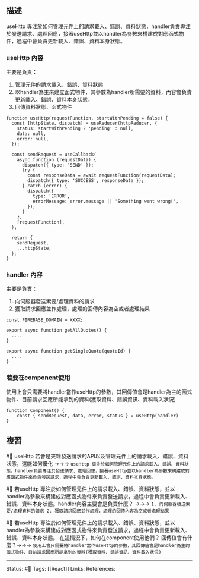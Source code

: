 

## 描述


useHttp 專注於如何管理元件上的請求載入、錯誤、資料狀態，handler負責專注於發送請求、處理回應，接著useHttp並以handler為參數來構建成對應函式物件，過程中會負責更新載入、錯誤、資料本身狀態。

### useHttp 內容
主要是負責：
1. 管理元件的請求載入、錯誤、資料狀態
2. 以handler為主來建立函式物件，其參數為handler所需要的資料，內容會負責更新載入、錯誤、資料本身狀態。
3. 回傳資料狀態、函式物件

```
function useHttp(requestFunction, startWithPending = false) {
  const [httpState, dispatch] = useReducer(httpReducer, {
    status: startWithPending ? 'pending' : null,
    data: null,
    error: null,
  });

  const sendRequest = useCallback(
    async function (requestData) {
      dispatch({ type: 'SEND' });
      try {
        const responseData = await requestFunction(requestData);
        dispatch({ type: 'SUCCESS', responseData });
      } catch (error) {
        dispatch({
          type: 'ERROR',
          errorMessage: error.message || 'Something went wrong!',
        });
      }
    },
    [requestFunction],
  );

  return {
    sendRequest,
    ...httpState,
  };
}
```


### handler 內容

主要是負責：
1. 向伺服器發送索要/處理資料的請求
2. 獲取請求回應並作處理，處理的回傳內容為空或者處理結果

```
const FIREBASE_DOMAIN = XXXX;

export async function getAllQuotes() {
  ....
}

export async function getSingleQuote(quoteId) {
  ....
}
```

### 若要在component使用

使用上會只需要將handler當作useHttp的參數，其回傳值會是handler為主的函式物件、目前請求回應所能拿到的資料(獲取資料、錯誤資訊、資料載入狀況)

```
function Component() {
	const { sendRequest, data, error, status } = useHttp(handler)
}
```

## 複習

#🧠 useHttp 若會是夾雜發送請求的API以及管理元件上的請求載入、錯誤、資料狀態，還能如何優化 ->->-> `useHttp 專注於如何管理元件上的請求載入、錯誤、資料狀態，handler負責專注於發送請求、處理回應，接著useHttp並以handler為參數來構建成對應函式物件來負責發送請求，過程中會負責更新載入、錯誤、資料本身狀態。`
<!--SR:!2023-08-16,162,250-->



#🧠 若useHttp 專注於如何管理元件上的請求載入、錯誤、資料狀態，並以handler為參數來構建成對應函式物件來負責發送請求，過程中會負責更新載入、錯誤、資料本身狀態。handler內容主要會是負責什麼？ ->->-> `1. 向伺服器發送索要/處理資料的請求 2. 獲取請求回應並作處理，處理的回傳內容為空或者處理結果`
<!--SR:!2023-08-19,162,250-->


#🧠 若useHttp 專注於如何管理元件上的請求載入、錯誤、資料狀態，並以handler為參數來構建成對應函式物件來負責發送請求，過程中會負責更新載入、錯誤、資料本身狀態。 在這情況下，如何在component使用他們？ 回傳值會有什麼？->->-> `使用上會只需要將handler當作useHttp的參數，其回傳值會是handler為主的函式物件、目前請求回應所能拿到的資料(獲取資料、錯誤資訊、資料載入狀況)`
<!--SR:!2023-09-26,189,250-->

---
Status: #🌱 
Tags:
[[React]]
Links:
References: